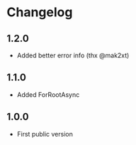 # Changelog

## 1.2.0
- Added better error info (thx @mak2xt)

## 1.1.0
- Added ForRootAsync

## 1.0.0
- First public version
